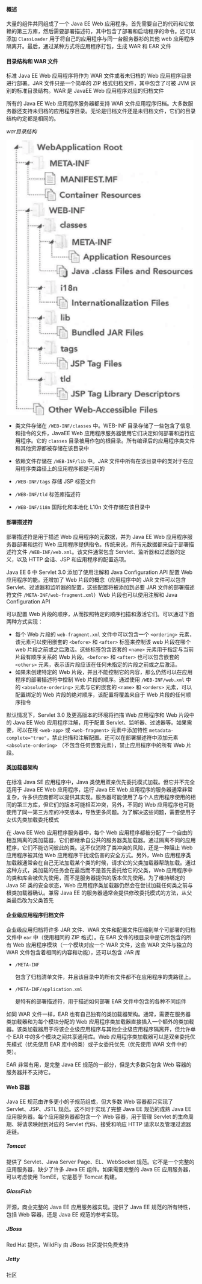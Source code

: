 #### 概述

大量的组件共同组成了一个 Java EE Web 应用程序。首先需要自己的代码和它依赖的第三方库，然后需要部署描述符，其中包含了部署和启动程序的命令。还可以添加 `ClassLoader` 用于将自己的应用程序与同一台服务器衫的其他 web 应用程序隔离开。最后，通过某种方式将应用程序打包，生成 WAR 和 EAR 文件

#### 目录结构和 WAR 文件

标准 Java EE Web 应用程序将作为 WAR 文件或者未归档的 Web 应用程序目录进行部署。JAR 文件只是一个简单的 ZIP 格式归档文件，其中包含了可被 JVM 识别的标准目录结构。WAR 是 JavaEE Web 应用程序对应的归档文件

所有的 Java EE Web 应用程序服务器都支持 WAR 文件应用程序归档。大多数服务器还支持未归档的应用程序目录。无论是归档文件还是未归档文件，它们的目录结构约定都是相同的。

*war目录结构*

![](./Images/war目录结构.png)

* 类文件存储在 `/WEB-INF/classes` 中。WEB-INF 目录存储了一些包含了信息和指令的文件，JavaEE Web 应用程序服务器使用它们决定如何部署和运行应用程序。它的 `classes`  目录被用作包的根目录。所有编译后的应用程序类文件和其他资源都被存储在该目录中

* 依赖文件存储在 `/WEB-INF/lib` 中。JAR 文件中所有在该目录中的类对于在应用程序类路径上的应用程序都是可用的

* `/WEB-INF/tags` 存储 JSP 标签文件

* `/WEB-INF/tld` 标签库描述符

* `/WEB-INF/i18n` 国际化和本地化 L10n 文件存储在该目录中

#### 部署描述符

部署描述符是用于描述 Web 应用程序的元数据，并为 Java EE Web 应用程序服务器部署和运行 Web 应用程序提供指令。传统来说，所有元数据都来自于部署描述符文件 `/WEB-INF/web.xml`。该文件通常包含 Servlet、监听器和过滤器的定义，以及 HTTP 会话、JSP 和应用程序的配置选项。

Java EE 6 中 Servlet 3.0 添加了使用注解和 Java Configuration API 配置 Web 应用程序的能。还增加了 Web 片段的概念（应用程序中的 JAR 文件可以包含 Servlet、过滤器和监听器的配置，这些配置将被添加到必要 JAR 文件的部署描述符文件 `/META-INF/web-fragment.xml`）Web 片段也可以使用注解和 Java Configuration API

可以配置 Web 片段的顺序，从而按照特定的顺序扫描和激活它们。可以通过下面两种方式实现：

* 每个 Web 片段的 `web-fragment.xml` 文件中可以包含一个 `<ordering>` 元素，该元素可以使用嵌套的 `<before>` 和 `<after>` 标签来控制该 web 片段在哪个 web 片段之前或之后激活。这些标签包含嵌套的 `<name>` 元素用于指定与当前片段有顺序关系的 Web 片段。`<before>` 和 `<after>` 也可以包含嵌套的 `<others>` 元素，表示该片段应该在任何未指定的片段之前或之后激活。
* 如果未创建特定的 Web 片段，并且不能控制它的内容，那么仍然可以在应用程序的部署描述符中控制 Web 片段的顺序。通过使用 `/WEB-INF/web.xml` 中的 `<absolute-ordering>` 元素与它的嵌套的 `<name>` 和 `<orders>` 元素，可以配置绑定的 Web 片段的绝对顺序，该配置将覆盖来自于 Web 片段的任何顺序指令

默认情况下，Servlet 3.0 及更高版本的环境将扫描 Web 应用程序和 Web 片段中的 Java EE Web 应用程序注解，用于配置 Servlet、监听器、过滤器等。如果需要，可以在根 `<web-app>` 或 `<web-fragment>` 元素中添加特性 `metadata-complete="true"`，禁止扫描和注解配置。还可以在部署描述符中添加元素 `<absolute-ordering>` （不包含任何嵌套元素），禁止应用程序中的所有 Web 片段。

#### 类加载器架构

在标准 Java SE 应用程序中，Java 类使用双亲优先委托模式加载。但它并不完全适用于 Java EE Web 应用程序，运行 Java EE Web 应用程序的服务器通常非常复杂，许多供应商都可以提供其实现。服务器可能使用了与个人应用程序使用的相同的第三方库，但它们的版本可能相互冲突，另外，不同的 Web 应用程序也可能使用了同一第三方库的冲突版本，导致更多问题。为了解决这些问题，需要使用子女优先类加载委托模式

在 Java EE Web 应用程序服务器中，每个 Web 应用程序都被分配了一个自由的相互隔离的类加载器，它们都继承自公共的服务器类加载器。通过隔离不同的应用程序，它们不能访问彼此的类。这不仅消除了类冲突的风险，还是一种阻止 Web 应用程序被其他 Web 应用程序干扰或伤害的安全方式。另外，Web 应用程序类加载器通常会在自己无法加载某个类的时候，请求它的父类加载器帮助加载。通过这种方式，类加载的任务会在最后而不是首先委托给它的父类，Web 应用程序中的类和库会被优先使用，而不是服务器提供的版本优先使用。为了维持绑定的 Java SE 类的安全状态，Web 应用程序类加载器仍然会在尝试加载任何类之前与根类加载器确认。兼容 Java EE 的服务器通常会提供修改委托模式的方法，从父类最后改为父类首先

#### 企业级应用程序归档文件

企业级应用归档将许多 JAR 文件、WAR 文件和配置文件压缩到单个可部署的归档文件中 `ear` 中（使用相同的 ZIP 格式）。在 EAR 文件的根目录中是它所包含的所有 Web 应用程序模块（一个模块对应一个 WAR 文件，这些 WAR 文件与独立的 WAR 文件包含着相同的内容和功能），还可以包含 JAR 库

* `/META-INF`

  包含了归档清单文件，并且该目录中的所有文件都不在应用程序的类路径上。

* `/META-INF/application.xml`

  是特有的部署描述符，用于描述如何部署 EAR 文件中包含的各种不同组件

如同 WAR 文件一样，EAR 也有自己独有的类加载器架构。通常，需要在服务器类加载器和为每个模块分配的 Web 应用程序类加载器直接插入一个额外的类加载器。该类加载器用于将该企业级应用程序与其他企业级应用程序隔离开，但允许单个 EAR 中的多个模块之间共享通用库。Web 应用程序类加载器可以是双亲委托优先模式（优先使用 EAR 库中的类）或子女委托优先（优先使用 WAR 文件中的类）。

EAR 非常有用，是完整 Java EE 规范的一部分，但是大多数只包含 Web 容器的服务器并不支持它。

#### Web 容器

Java EE 规范由许多更小的子规范组成，但大多数 Web 容器都只实现了 Servlet、JSP、JSTL 规范。这不同于实现了完整 Java EE 规范的成熟 Java EE 应用服务器。每个应用服务器都包含一个 Web 容器，用于管理 Servlet 的生命周期、将请求映射到对应的 Servlet 代码、接受和响应 HTTP 请求以及管理过滤器连链。

##### Tomcat

提供了 Servlet、Java Server Page、EL、WebSocket 规范。它不是一个完整的应用服务器，缺少了许多 Java EE 组件。如果需要完整的 Java EE 应用服务器，可以考虑使用 TomEE，它是基于 Tomcat 构建。

##### GlassFish

开源，商业完整的 Java EE 应用服务器实现。提供了 Java EE 规范的所有特性，包括 Web 容器，还是 Java EE 规范的参考实现。

##### JBoss

Red Hat 提供，WildFly 由 JBoss 社区提供免费支持

##### Jetty

社区
